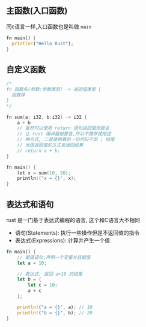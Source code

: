 ## 主函数(入口函数)

同c语言一样,入口函数也是叫做 `main`

```rust
fn main() {
  println!("Hello Rust");
}
```

## 自定义函数

```c
/*
fn 函数名(参数:参数类型) -> 返回值类型 {
  函数体
}
*/

fn sum(a: i32, b:i32) -> i32 {
    a + b
    // 虽然可以使用 return 语句返回值但是会
    // 让 rust 编译器报警告,所以不推荐使用这
    // 种方式, 二是使用最后一句代码不加 ; 结尾
    // 当做返回值的方式来返回结果
    // return a + b;
}

fn main() {
    let x = sum(10, 20);
    println!("x = {}", x);
}
```

## 表达式和语句

rust 是一门基于表达式编程的语言, 这个和C语言大不相同

- 语句(Statements): 执行一些操作但是不返回值的指令
- 表达式(Expressions): 计算并产生一个值

```rust
fn main() {
    // 赋值语句:声明一个变量并且赋值
    let a = 10;

    // 表达式: 返回 a+10 的结果
    let b = {
        let c = 10;
        a + c
    };

    println!("a = {}", a); // 10
    println!("b = {}", b); // 20
}
```
